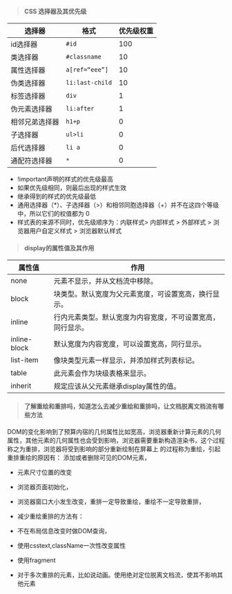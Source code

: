 > #### CSS 选择器及其优先级

| 选择器 | 格式 |   优先级权重     |
| ------------- | ------------- | ------------- |
| id选择器 | `#id` | 100 |
| 类选择器 | `#classname` | 10 |
| 属性选择器 | `a[ref=“eee”]` | 10 |
| 伪类选择器 | `li:last-child` | 10 |
| 标签选择器 | `div` | 1 |
| 伪元素选择器 | `li:after` | 1 |
| 相邻兄弟选择器 | `h1+p` | 0 |
| 子选择器 | `ul>li` | 0 |
| 后代选择器 | `li a` | 0 |
| 通配符选择器 | `*` | 0 |

- !important声明的样式的优先级最高
- 如果优先级相同，则最后出现的样式生效
- 继承得到的样式的优先级最低
- 通用选择器（*）、子选择器（>）和相邻同胞选择器（+）并不在这四个等级中，所以它们的权值都为 0
- 样式表的来源不同时，优先级顺序为：内联样式> 内部样式 > 外部样式 > 浏览器用户自定义样式 > 浏览器默认样式


> #### display的属性值及其作用

| 属性值 | 作用 |
| ------------- | ------------- |
| none | 元素不显示，并从文档流中移除。|
| block | 块类型。默认宽度为父元素宽度，可设置宽高，换行显示。|
| inline | 行内元素类型。默认宽度为内容宽度，不可设置宽高，同行显示。|
| inline-block | 默认宽度为内容宽度，可以设置宽高，同行显示。|
| list-item | 像块类型元素一样显示，并添加样式列表标记。|
| table | 此元素会作为块级表格来显示。|
| inherit | 规定应该从父元素继承display属性的值。|

> #### 了解重绘和重排吗，知道怎么去减少重绘和重排吗，让文档脱离文档流有哪些方法

DOM的变化影响到了预算内宿的几何属性比如宽高，浏览器重新计算元素的几何属性，其他元素的几何属性也会受到影响，浏览器需要重新构造渲染书，这个过程称之为重排，浏览器将受到影响的部分重新绘制在屏幕上 的过程称为重绘，引起重排重绘的原因有：
添加或者删除可见的DOM元素，

- 元素尺寸位置的改变

- 浏览器页面初始化，

- 浏览器窗口大小发生改变，重排一定导致重绘，重绘不一定导致重排，

- 减少重绘重排的方法有：

- 不在布局信息改变时做DOM查询，

- 使用csstext,className一次性改变属性

- 使用fragment

- 对于多次重排的元素，比如说动画。使用绝对定位脱离文档流，使其不影响其他元素